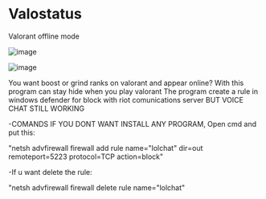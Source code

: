 # Valostatus
Valorant offline mode 


![image](https://github.com/Sadsuk3/Valostatus/assets/108662874/43aabbb3-9762-4380-9a3a-1c04c3a8e910)

![image](https://github.com/Sadsuk3/Valostatus/assets/108662874/c0b5af68-ce6c-44f2-a0c8-1b9a67df59cd)


You want boost or grind ranks on valorant and appear online? With this program can stay hide when you play valorant 
The program create a rule in windows defender for block with riot comunications server BUT VOICE CHAT STILL WORKING 

-COMANDS IF YOU DONT WANT INSTALL ANY PROGRAM, Open cmd and put this:

"netsh advfirewall firewall add rule name=\"lolchat\" dir=out remoteport=5223 protocol=TCP action=block"

-If u want delete the rule:

"netsh advfirewall firewall delete rule name=\"lolchat\"
